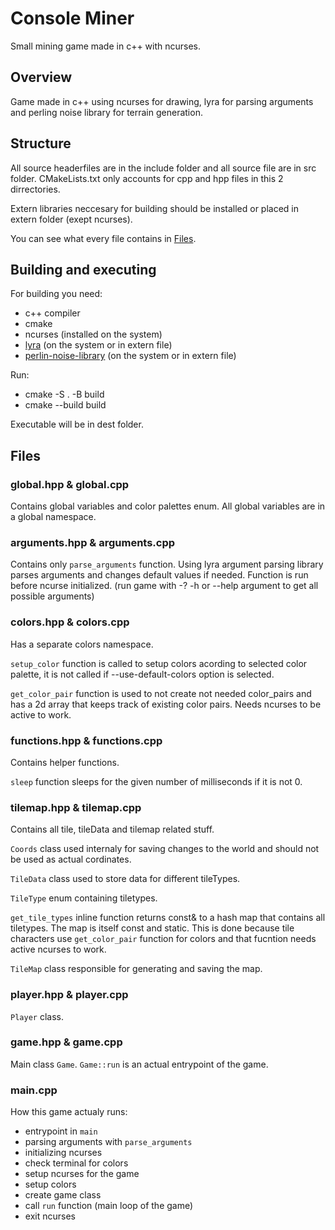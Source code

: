 # Console Miner

Small mining game made in c++ with ncurses.

## Overview

Game made in c++ using ncurses for drawing, lyra for parsing arguments and perling noise library for terrain generation.

## Structure

All source headerfiles are in the include folder and all source file are in src folder. CMakeLists.txt only accounts for cpp and hpp files in this 2 dirrectories.

Extern libraries neccesary for building should be installed or placed in extern folder (exept ncurses).

You can see what every file contains in [Files](#Files).

## Building and executing

For building you need:
- c++ compiler 
- cmake
- ncurses (installed on the system)
- [lyra](https://github.com/bfgroup/Lyra) (on the system or in extern file)
- [perlin-noise-library](https://github.com/Reputeless/PerlinNoise) (on the system or in extern file)

Run:
- cmake -S . -B build
- cmake --build build

Executable will be in dest folder.

## Files

### global.hpp & global.cpp

Contains global variables and color palettes enum. All global variables are in a global namespace.

### arguments.hpp & arguments.cpp

Contains only `parse_arguments` function. Using lyra argument parsing library parses arguments and changes default values if needed. Function is run before ncurse initialized. (run game with -? -h or --help argument to get all possible arguments)

### colors.hpp & colors.cpp

Has a separate colors namespace.

`setup_color` function is called to setup colors acording to selected color palette, it is not called if --use-default-colors option is selected.

`get_color_pair` function is used to not create not needed color_pairs and has a 2d array that keeps track of existing color pairs. Needs ncurses to be active to work.

### functions.hpp & functions.cpp

Contains helper functions.

`sleep` function sleeps for the given number of milliseconds if it is not 0.

### tilemap.hpp & tilemap.cpp

Contains all tile, tileData and tilemap related stuff.

`Coords` class used internaly for saving changes to the world and should not be used as actual cordinates.

`TileData` class used to store data for different tileTypes.

`TileType` enum containing tiletypes.

`get_tile_types` inline function returns const& to a hash map that contains all tiletypes. The map is itself const and static. This is done because tile characters use `get_color_pair` function for colors and that fucntion needs active ncurses to work.

`TileMap` class responsible for generating and saving the map.

### player.hpp & player.cpp

`Player` class.

### game.hpp & game.cpp

Main class `Game`. `Game::run` is an actual entrypoint of the game.

### main.cpp

How this game actualy runs:

- entrypoint in `main`
- parsing arguments with `parse_arguments`
- initializing ncurses
- check terminal for colors
- setup ncurses for the game
- setup colors
- create game class
- call `run` function (main loop of the game)
- exit ncurses